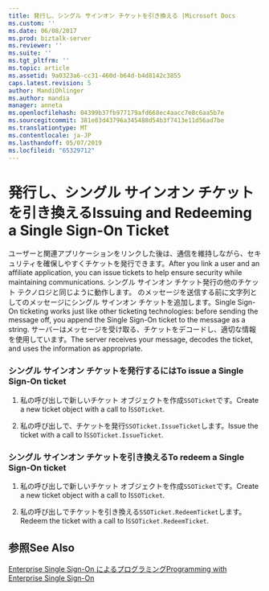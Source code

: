 ```yaml
---
title: 発行し、シングル サインオン チケットを引き換える |Microsoft Docs
ms.custom: ''
ms.date: 06/08/2017
ms.prod: biztalk-server
ms.reviewer: ''
ms.suite: ''
ms.tgt_pltfrm: ''
ms.topic: article
ms.assetid: 9a0323a6-cc31-460d-b64d-b4d8142c3855
caps.latest.revision: 5
author: MandiOhlinger
ms.author: mandia
manager: anneta
ms.openlocfilehash: 04399b37fb977179afd668ec4aacc7e8c6aa5b7e
ms.sourcegitcommit: 381e83d43796a345488d54b3f7413e11d56ad7be
ms.translationtype: MT
ms.contentlocale: ja-JP
ms.lasthandoff: 05/07/2019
ms.locfileid: "65329712"
---
```

# <a name="issuing-and-redeeming-a-single-sign-on-ticket"></a><span data-ttu-id="6a9ab-102">発行し、シングル サインオン チケットを引き換える</span><span class="sxs-lookup"><span data-stu-id="6a9ab-102">Issuing and Redeeming a Single Sign-On Ticket</span></span>
<span data-ttu-id="6a9ab-103">ユーザーと関連アプリケーションをリンクした後は、通信を維持しながら、セキュリティを確保しやすくチケットを発行できます。</span><span class="sxs-lookup"><span data-stu-id="6a9ab-103">After you link a user and an affiliate application, you can issue tickets to help ensure security while maintaining communications.</span></span> <span data-ttu-id="6a9ab-104">シングル サインオン チケット発行の他のチケット テクノロジと同じように動作します。 のメッセージを送信する前に文字列としてのメッセージにシングル サインオン チケットを追加します。</span><span class="sxs-lookup"><span data-stu-id="6a9ab-104">Single Sign-On ticketing works just like other ticketing technologies: before sending the message off, you append the Single Sign-On ticket to the message as a string.</span></span> <span data-ttu-id="6a9ab-105">サーバーはメッセージを受け取る、チケットをデコードし、適切な情報を使用しています。</span><span class="sxs-lookup"><span data-stu-id="6a9ab-105">The server receives your message, decodes the ticket, and uses the information as appropriate.</span></span>  
  
### <a name="to-issue-a-single-sign-on-ticket"></a><span data-ttu-id="6a9ab-106">シングル サインオン チケットを発行するには</span><span class="sxs-lookup"><span data-stu-id="6a9ab-106">To issue a Single Sign-On ticket</span></span>  
  
1.  <span data-ttu-id="6a9ab-107">私の呼び出しで新しいチケット オブジェクトを作成`SSOTicket`です。</span><span class="sxs-lookup"><span data-stu-id="6a9ab-107">Create a new ticket object with a call to I`SSOTicket`.</span></span>  
  
2.  <span data-ttu-id="6a9ab-108">私の呼び出しで、チケットを発行`SSOTicket.IssueTicket`します。</span><span class="sxs-lookup"><span data-stu-id="6a9ab-108">Issue the ticket with a call to I`SSOTicket.IssueTicket`.</span></span>  
  
### <a name="to-redeem-a-single-sign-on-ticket"></a><span data-ttu-id="6a9ab-109">シングル サインオン チケットを引き換える</span><span class="sxs-lookup"><span data-stu-id="6a9ab-109">To redeem a Single Sign-On ticket</span></span>  
  
1.  <span data-ttu-id="6a9ab-110">私の呼び出しで新しいチケット オブジェクトを作成`SSOTicket`です。</span><span class="sxs-lookup"><span data-stu-id="6a9ab-110">Create a new ticket object with a call to I`SSOTicket`.</span></span>  
  
2.  <span data-ttu-id="6a9ab-111">私の呼び出しでチケットを引き換える`SSOTicket.RedeemTicket`します。</span><span class="sxs-lookup"><span data-stu-id="6a9ab-111">Redeem the ticket with a call to I`SSOTicket.RedeemTicket`.</span></span>  
  
## <a name="see-also"></a><span data-ttu-id="6a9ab-112">参照</span><span class="sxs-lookup"><span data-stu-id="6a9ab-112">See Also</span></span>  
 [<span data-ttu-id="6a9ab-113">Enterprise Single Sign-On によるプログラミング</span><span class="sxs-lookup"><span data-stu-id="6a9ab-113">Programming with Enterprise Single Sign-On</span></span>](../core/programming-with-enterprise-single-sign-on.md)